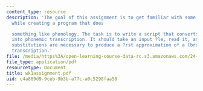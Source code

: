 ```yaml
---
content_type: resource
description: 'The goal of this assignment is to get familiar with some Perl syntax,
  while creating a program that does

  something like phonology. The task is to write a script that converts Italian orthography
  into phonemic transcription. It should take an input ?le, read it, and perform whatever
  substitutions are necessary to produce a ?rst approximation of a (broad) phonemic
  transcription.'
file: /media/https%3A/open-learning-course-data-rc.s3.amazonaws.com/24-964-topics-in-phonology-fall-2004/c4a889d99ceb9b3ba77ca0c5298faa58_wk1assignment.pdf
file_type: application/pdf
resourcetype: Document
title: wk1assignment.pdf
uid: c4a889d9-9ceb-9b3b-a77c-a0c5298faa58
---
```

